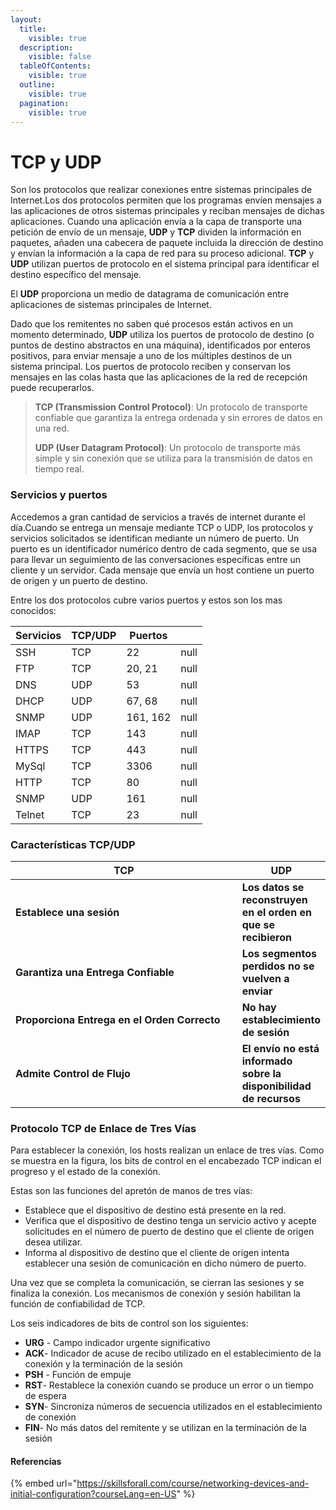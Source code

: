 ```yaml
---
layout:
  title:
    visible: true
  description:
    visible: false
  tableOfContents:
    visible: true
  outline:
    visible: true
  pagination:
    visible: true
---
```


# TCP y UDP

Son los protocolos que realizar conexiones entre sistemas principales de Internet.Los dos protocolos permiten que los programas envíen mensajes a las aplicaciones de otros sistemas principales y reciban mensajes de dichas aplicaciones. Cuando una aplicación envía a la capa de transporte una petición de envío de un mensaje, **UDP** y **TCP** dividen la información en paquetes, añaden una cabecera de paquete incluida la dirección de destino y envían la información a la capa de red para su proceso adicional. **TCP** y **UDP** utilizan puertos de protocolo en el sistema principal para identificar el destino específico del mensaje.

El **UDP** proporciona un medio de datagrama de comunicación entre aplicaciones de sistemas principales de Internet.

Dado que los remitentes no saben qué procesos están activos en un momento determinado, **UDP** utiliza los puertos de protocolo de destino (o puntos de destino abstractos en una máquina), identificados por enteros positivos, para enviar mensaje a uno de los múltiples destinos de un sistema principal. Los puertos de protocolo reciben y conservan los mensajes en las colas hasta que las aplicaciones de la red de recepción puede recuperarlos.

> **TCP (Transmission Control Protocol)**: Un protocolo de transporte confiable que garantiza la entrega ordenada y sin errores de datos en una red.
>
>
>
> **UDP (User Datagram Protocol)**: Un protocolo de transporte más simple y sin conexión que se utiliza para la transmisión de datos en tiempo real.

### Servicios y puertos

Accedemos a gran cantidad de servicios a través de internet durante el día.Cuando se entrega un mensaje mediante TCP o UDP, los protocolos y servicios solicitados se identifican mediante un número de puerto. Un puerto es un identificador numérico dentro de cada segmento, que se usa para llevar un seguimiento de las conversaciones específicas entre un cliente y un servidor. Cada mensaje que envía un host contiene un puerto de origen y un puerto de destino.

Entre los dos protocolos cubre varios puertos y estos son los mas conocidos:

<table data-header-hidden><thead><tr><th>Servicios</th><th>TCP/UDP</th><th>Puertos</th><th data-hidden data-type="number"></th></tr></thead><tbody><tr><td>SSH</td><td>TCP</td><td>22</td><td>null</td></tr><tr><td>FTP</td><td>TCP</td><td>20, 21</td><td>null</td></tr><tr><td>DNS</td><td>UDP</td><td>53</td><td>null</td></tr><tr><td>DHCP</td><td>UDP</td><td>67, 68</td><td>null</td></tr><tr><td>SNMP</td><td>UDP</td><td>161, 162</td><td>null</td></tr><tr><td>IMAP</td><td>TCP</td><td>143</td><td>null</td></tr><tr><td>HTTPS</td><td>TCP</td><td>443</td><td>null</td></tr><tr><td>MySql</td><td>TCP</td><td>3306</td><td>null</td></tr><tr><td>HTTP</td><td>TCP</td><td>80</td><td>null</td></tr><tr><td>SNMP</td><td>UDP</td><td>161</td><td>null</td></tr><tr><td>Telnet</td><td>TCP</td><td>23</td><td>null</td></tr></tbody></table>

### Características TCP/UDP

<table><thead><tr><th width="356">TCP</th><th>UDP</th></tr></thead><tbody><tr><td><strong>Establece una sesión</strong></td><td><strong>Los datos se reconstruyen en el orden en que se recibieron</strong></td></tr><tr><td><strong>Garantiza una Entrega Confiable</strong></td><td><strong>Los segmentos perdidos no se vuelven a enviar</strong></td></tr><tr><td><strong>Proporciona Entrega en el Orden Correcto</strong></td><td><strong>No hay establecimiento de sesión</strong></td></tr><tr><td><strong>Admite Control de Flujo</strong></td><td><strong>El envío no está informado sobre la disponibilidad de recursos</strong></td></tr></tbody></table>

### Protocolo TCP de Enlace de Tres Vías

&#x20;Para establecer la conexión, los hosts realizan un enlace de tres vías. Como se muestra en la figura, los bits de control en el encabezado TCP indican el progreso y el estado de la conexión.

Estas son las funciones del apretón de manos de tres vías:

* Establece que el dispositivo de destino está presente en la red.
* Verifica que el dispositivo de destino tenga un servicio activo y acepte solicitudes en el número de puerto de destino que el cliente de origen desea utilizar.
* Informa al dispositivo de destino que el cliente de origen intenta establecer una sesión de comunicación en dicho número de puerto.

Una vez que se completa la comunicación, se cierran las sesiones y se finaliza la conexión. Los mecanismos de conexión y sesión habilitan la función de confiabilidad de TCP.

Los seis indicadores de bits de control son los siguientes:

* **URG** - Campo indicador urgente significativo
* **ACK**- Indicador de acuse de recibo utilizado en el establecimiento de la conexión y la terminación de la sesión
* **PSH** - Función de empuje
* **RST**- Restablece la conexión cuando se produce un error o un tiempo de espera
* **SYN**- Sincroniza números de secuencia utilizados en el establecimiento de conexión
* **FIN**- No más datos del remitente y se utilizan en la terminación de la sesión



#### Referencias

{% embed url="https://skillsforall.com/course/networking-devices-and-initial-configuration?courseLang=en-US" %}
